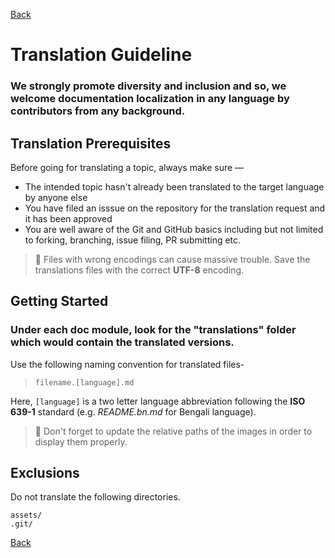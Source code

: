 [Back](readme.md)

# Translation Guideline

### We strongly promote diversity and inclusion and so, we welcome documentation localization in any language by contributors from any background.

## Translation Prerequisites

Before going for translating a topic, always make sure —

- The intended topic hasn't already been translated to the target language by anyone else
- You have filed an isssue on the repository for the translation request and it has been approved
- You are well aware of the Git and GitHub basics including but not limited to forking, branching, issue filing, PR submitting etc.

> 📝 Files with wrong encodings can cause massive trouble. Save the translations files with the correct **UTF-8** encoding.

## Getting Started

### Under each doc module, look for the "translations" folder which would contain the translated versions.

Use the following naming convention for translated files-

> `filename.[language].md`

Here, `[language]` is a two letter language abbreviation following the **ISO 639-1** standard (e.g. _README.bn.md_ for Bengali language).

> 📝 Don't forget to update the relative paths of the images in order to display them properly.

## Exclusions

Do not translate the following directories.

```
assets/
.git/
```

[Back](readme.md)